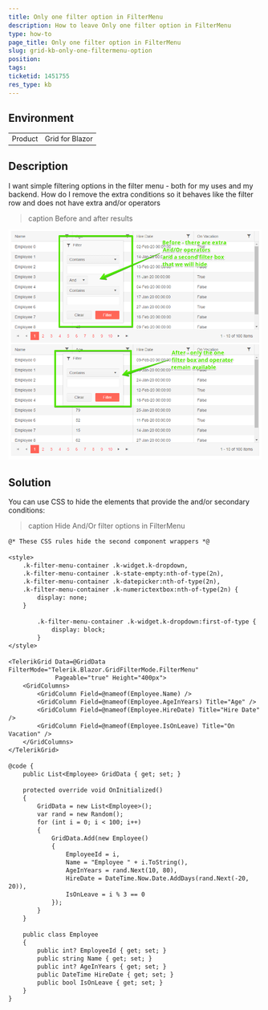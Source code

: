 ```yaml
---
title: Only one filter option in FilterMenu
description: How to leave Only one filter option in FilterMenu
type: how-to
page_title: Only one filter option in FilterMenu
slug: grid-kb-only-one-filtermenu-option
position: 
tags: 
ticketid: 1451755
res_type: kb
---
```


## Environment
<table>
	<tbody>
		<tr>
			<td>Product</td>
			<td>Grid for Blazor</td>
		</tr>
	</tbody>
</table>


## Description
I want simple filtering options in the filter menu - both for my uses and my backend. How do I remove the extra conditions so it behaves like the filter row and does not have extra and/or operators

>caption Before and after results

![](images/grid-kb-only-one-filtermenu-option-result.png)

## Solution
You can use CSS to hide the elements that provide the and/or secondary conditions:

>caption Hide And/Or filter options in FilterMenu 

````CSHTML
@* These CSS rules hide the second component wrappers *@

<style>
    .k-filter-menu-container .k-widget.k-dropdown,
    .k-filter-menu-container .k-state-empty:nth-of-type(2n),
    .k-filter-menu-container .k-datepicker:nth-of-type(2n),
    .k-filter-menu-container .k-numerictextbox:nth-of-type(2n) {
        display: none;
    }

        .k-filter-menu-container .k-widget.k-dropdown:first-of-type {
            display: block;
        }
</style>

<TelerikGrid Data=@GridData FilterMode="Telerik.Blazor.GridFilterMode.FilterMenu"
             Pageable="true" Height="400px">
    <GridColumns>
        <GridColumn Field=@nameof(Employee.Name) />
        <GridColumn Field=@nameof(Employee.AgeInYears) Title="Age" />
        <GridColumn Field=@nameof(Employee.HireDate) Title="Hire Date" />
        <GridColumn Field=@nameof(Employee.IsOnLeave) Title="On Vacation" />
    </GridColumns>
</TelerikGrid>

@code {
    public List<Employee> GridData { get; set; }

    protected override void OnInitialized()
    {
        GridData = new List<Employee>();
        var rand = new Random();
        for (int i = 0; i < 100; i++)
        {
            GridData.Add(new Employee()
            {
                EmployeeId = i,
                Name = "Employee " + i.ToString(),
                AgeInYears = rand.Next(10, 80),
                HireDate = DateTime.Now.Date.AddDays(rand.Next(-20, 20)),
                IsOnLeave = i % 3 == 0
            });
        }
    }

    public class Employee
    {
        public int? EmployeeId { get; set; }
        public string Name { get; set; }
        public int? AgeInYears { get; set; }
        public DateTime HireDate { get; set; }
        public bool IsOnLeave { get; set; }
    }
}
````
